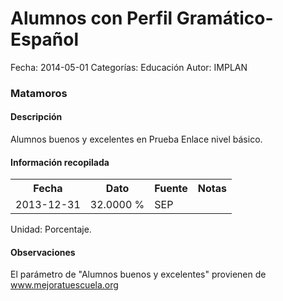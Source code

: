 Alumnos con Perfil Gramático-Español
=====

Fecha: 2014-05-01
Categorías: Educación
Autor: IMPLAN

### Matamoros

#### Descripción

Alumnos buenos y excelentes en Prueba Enlace nivel básico.

#### Información recopilada

<table class="table table-hover table-bordered">
  <tr><th>Fecha</th><th>Dato</th><th>Fuente</th><th>Notas</th></tr>
  <tr><td>2013-12-31</td><td>32.0000 %</td><td>SEP</td><td></td></tr>
</table>

Unidad: Porcentaje.

#### Observaciones

El parámetro de "Alumnos buenos y excelentes" provienen de www.mejoratuescuela.org
